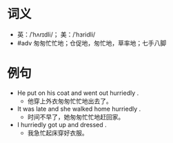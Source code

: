 # 词义
- 英：/ˈhʌrɪdli/； 美：/ˈhɜridli/
- #adv 匆匆忙忙地；仓促地，匆忙地，草率地；七手八脚
# 例句
- He put on his coat and went out hurriedly .
	- 他穿上外衣匆匆忙忙地出去了。
- It was late and she walked home hurriedly .
	- 时间不早了，她匆匆忙忙地赶回家。
- I hurriedly got up and dressed .
	- 我急忙起床穿好衣服。
